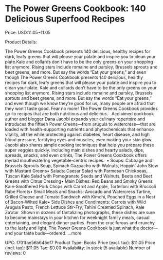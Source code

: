 # The Power Greens Cookbook: 140 Delicious Superfood Recipes

Price: USD:$11.05-$11.05

Product Details:

The Power Greens Cookbook presents 140 delicious, healthy recipes for dark, leafy greens that will please your palate and inspire you to clean your plate.Kale and collards don’t have to be the only greens on your shopping list anymore. Rising stars include romaine and parsley, Brussels sprouts and beet greens, and more. But say the words “Eat your greens,” and even though The Power Greens Cookbook presents 140 delicious, healthy recipes for dark, leafy greens that will please your palate and inspire you to clean your plate. Kale and collards don’t have to be the only greens on your shopping list anymore. Rising stars include romaine and parsley, Brussels sprouts and beet greens, and more. But say the words “Eat your greens,” and even though we know they’re good for us, many people are afraid that they won’t taste good. Fear no more! The Power Greens Cookbook provides go-to recipes that are both nutritious and delicious.   Acclaimed cookbook author and blogger Dana Jacobi expands your culinary repertoire and introduces the fifteen Power Greens—from arugula to watercress—that are loaded with health-supporting nutrients and phytochemicals that enhance vitality, all the while protecting against diabetes, heart disease, and high blood pressure, fortifying eyes and muscles, even making your skin glow. Jacobi also shares simple cooking techniques that help you prepare these super veggies quickly. Including main dishes and hearty salads, dips, spreads, snacks, and even drinks, The Power Greens Cookbook offers myriad mouthwatering vegetable-centric recipes.  • Soups: Cabbage and Brussels Sprouts Soup, Spinach Gazpacho with Walnuts, Hoppin’ John Stew with Mustard Greens• Salads: Caesar Salad with Parmesan Chickpeas, Tuscan Kale Salad with Pomegranate Seeds and Walnuts, Beets and Beet Greens with Citrus Dressing• Main Dishes: Red Beans and Smoky Greens, Kale-Smothered Pork Chops with Carrot and Apple, Tortelloni with Broccoli Rabe Florets• Small Meals and Snacks: Avocado and Watercress Tartine, Grilled Cheese and Tomato Sandwich with Kimchi, Poached Eggs in a Nest of Bacon-Wilted Kale• Side Dishes and Condiments: Carrots with Wild Arugula Pesto, French Lettuce Stir-Fry, Tahini Creamed Spinach, Kale Za’atar  Shown in dozens of tantalizing photographs, these dishes are sure to become mainstays in your kitchen for weeknight family meals, casual entertaining, and elegant dinner parties. From the cruciferous and crunchy to the leafy and light, The Power Greens Cookbook is just what the doctor—and your taste buds—ordered. ...more

UPC: f701fae56b645ef7
Product Type: Books
Price (excl. tax): $11.05
Price (incl. tax): $11.05
Tax: $0.00
Availability: In stock (5 available)
Number of reviews: 0